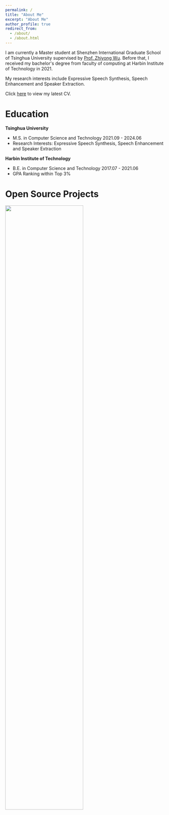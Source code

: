 ```yaml
---
permalink: /
title: "About Me"
excerpt: "About Me"
author_profile: true
redirect_from: 
  - /about/
  - /about.html
---
```



I am currently a Master student at Shenzhen International Graduate School of Tsinghua University supervised by [Prof. Zhiyong Wu](https://www.sigs.tsinghua.edu.cn/zywu/main.htm). Before that, I received my bachelor's degree from faculty of computing at Harbin Institute of Technology in 2021.

My research interests include Expressive Speech Synthesis, Speech Enhancement and Speaker Extraction.

Click [here](https://hit-thusz-rookiecj.github.io/JunChen.github.io/files/cv_junchen.pdf) to view my latest CV.



# Education

**Tsinghua University**

- M.S. in Computer Science and Technology	2021.09 - 2024.06 
- Research Interests: Expressive Speech Synthesis, Speech Enhancement and Speaker Extraction

**Harbin Institute of Technology**

- B.E. in Computer Science and Technology	2017.07 - 2021.06 
- GPA Ranking within Top 3%



# Open Source Projects

<img align="left" width="70%" src="https://github-readme-stats.vercel.app/api?username=RookieJunChen&show_icons=true">

